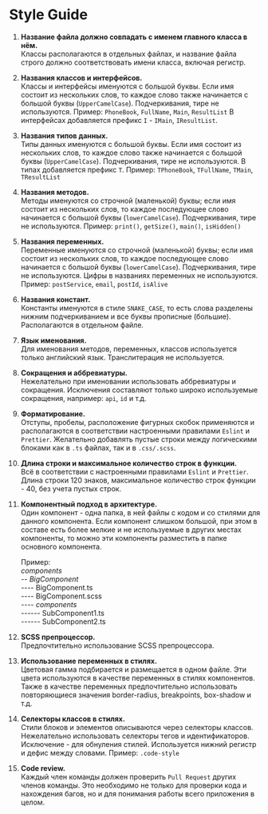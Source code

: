 # Style Guide

1. **Название файла должно совпадать с именем главного класса в нём.**  
   Классы располагаются в отдельных файлах, и название файла строго должно соответствовать имени класса, включая регистр.

2. **Названия классов и интерфейсов.**  
   Классы и интерфейсы именуются с большой буквы. Если имя состоит из нескольких слов, то каждое слово также начинается с большой буквы (`UpperCamelCase`). Подчеркивания, тире не используются.
   Пример: `PhoneBook`, `FullName`, `Main`, `ResultList`
   В интерфейсах добавляется префикс `I` - `IMain`, `IResultList`.

3. **Названия типов данных.**  
   Типы данных именуются с большой буквы. Если имя состоит из нескольких слов, то каждое слово также начинается с большой буквы (`UpperCamelCase`). Подчеркивания, тире не используются. В типах добавляется префикс `T`.
   Пример: `TPhoneBook`, `TFullName`, `TMain`, `TResultList`

4. **Названия методов.**  
   Методы именуются со строчной (маленькой) буквы; если имя состоит из нескольких слов, то каждое последующее слово начинается с большой буквы (`lowerCamelCase`). Подчеркивания, тире не используются.
   Пример: `print()`, `getSize()`, `main()`, `isHidden()`

5. **Названия переменных.**  
   Переменные именуются со строчной (маленькой) буквы; если имя состоит из нескольких слов, то каждое последующее слово начинается с большой буквы (`lowerCamelCase`). Подчеркивания, тире не используются. Цифры в названиях переменных не используются.
   Пример: `postService`, `email`, `postId`, `isAlive`

6. **Названия констант.**  
   Константы именуются в стиле `SNAKE_CASE`, то есть слова разделены нижним подчеркиванием и все буквы прописные (большие). Располагаются в отдельном файле.

7. **Язык именования.**  
   Для именования методов, переменных, классов используется только английский язык. Транслитерация не используется.

8. **Сокращения и аббревиатуры.**  
   Нежелательно при именовании использовать аббревиатуры и сокращения. Исключения составляют только широко используемые сокращения, например: `api`, `id` и т.д.
9. **Форматирование.**  
   Отступы, пробелы, расположение фигурных скобок применяются и располагаются в соответствии настроенными правилами `Eslint` и `Prettier`. Желательно добавлять пустые строки между логическими блоками как в `.ts` файлах, так и в `.css/.scss`.

10. **Длина строки и максимальное количество строк в функции.**  
    Всё в соответствии с настроенными правилами `Eslint` и `Prettier`. Длина строки 120 знаков, максимальное количество строк функции - 40, без учета пустых строк.

11. **Компонентный подход в архитектуре.**  
    Один компонент - одна папка, в ней файлы с кодом и со стилями для данного компонента.
    Если компонент слишком большой, при этом в составе есть более мелкие и не используемые в других местах компоненты, то можно эти компоненты разместить в папке основного компонента.

    Пример:  
    _components_  
    -- _BigComponent_  
    ---- BigComponent.ts  
    ---- BigComponent.scss  
    ---- _components_  
    ------ SubComponent1.ts  
    ------ SubComponent2.ts

12. **SCSS препроцессор.**  
    Предпочтительно использование SCSS препроцессора.

13. **Использование переменных в стилях.**  
    Цветовая гамма подбирается и размещается в одном файле. Эти цвета используются в качестве переменных в стилях компонентов.  
    Также в качестве переменных предпочтительно использовать повторяющиеся значения border-radius, breakpoints, box-shadow и т.д.

14. **Селекторы классов в стилях.**  
    Стили блоков и элементов описываются через селекторы классов. Нежелательно использовать селекторы тегов и идентификаторов. Исключение - для обнуления стилей. Используется нижний регистр и дефис между словами.
    Пример: `.code-style`

15. **Code review.**  
    Каждый член команды должен проверить `Pull Request` других членов команды. Это необходимо не только для проверки кода и нахождения багов, но и для понимания работы всего приложения в целом.
